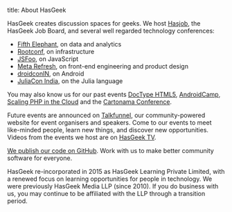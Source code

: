 title: About HasGeek

HasGeek creates discussion spaces for geeks. We host [Hasjob](https://hasjob.co/), the HasGeek Job Board, and several well regarded technology conferences:

* [Fifth Elephant](https://fifthelephant.in/), on data and analytics
* [Rootconf](https://rootconf.in/), on infrastructure
* [JSFoo](https://jsfoo.in/), on JavaScript
* [Meta Refresh](https://metarefresh.in/), on front-end engineering and product design
* [droidconIN](https://droidcon.in/), on Android
* [JuliaCon India](http://juliacon.in/), on the Julia language

You may also know us for our past events [DocType HTML5](http://www.doctypehtml5.in/), [AndroidCamp](https://androidcamp.hasgeek.com/), [Scaling PHP in the Cloud](https://phpcloud.hasgeek.com/) and the [Cartonama Conference](https://workshop.cartonama.com/).

Future events are announced on [Talkfunnel](https://talkfunnel.com/), our community-powered website for event organisers and speakers. Come to our events to meet like-minded people, learn new things, and discover new opportunities. Videos from the events we host are on [HasGeek TV](https://hasgeek.tv).

[We publish our code on GitHub](https://github.com/hasgeek). Work with us to make better community software for everyone.

HasGeek re-incorporated in 2015 as HasGeek Learning Private Limited, with a renewed focus on learning opportunities for people in technology. We were previously HasGeek Media LLP (since 2010). If you do business with us, you may continue to be affiliated with the LLP through a transition period.
